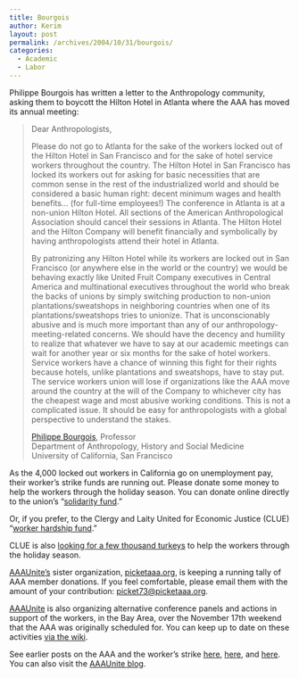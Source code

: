 ```yaml
---
title: Bourgois
author: Kerim
layout: post
permalink: /archives/2004/10/31/bourgois/
categories:
  - Academic
  - Labor
---
```

Philippe Bourgois has written a letter to the Anthropology community, asking them to boycott the Hilton Hotel in Atlanta where the AAA has moved its annual meeting:

> Dear Anthropologists,
> 
> Please do not go to Atlanta for the sake of the workers locked out of the Hilton Hotel in San Francisco and for the sake of hotel service workers throughout the country. The Hilton Hotel in San Francisco has locked its workers out for asking for basic necessities that are common sense in the rest of the industrialized world and should be considered a basic human right: decent minimum wages and health benefits&#8230; (for full-time employees!) The conference in Atlanta is at a non-union Hilton Hotel. All sections of the American Anthropological Association should cancel their sessions in Atlanta. The Hilton Hotel and the Hilton Company will benefit financially and symbolically by having anthropologists attend their hotel in Atlanta.
> 
> By patronizing any Hilton Hotel while its workers are locked out in San Francisco (or anywhere else in the world or the country) we would be behaving exactly like United Fruit Company executives in Central America and multinational executives throughout the world who break the backs of unions by simply switching production to non-union plantations/sweatshops in neighboring countries when one of its plantations/sweatshops tries to unionize. That is unconscionably abusive and is much more important than any of our anthropology-meeting-related concerns. We should have the decency and humility to realize that whatever we have to say at our academic meetings can wait for another year or six months for the sake of hotel workers. Service workers have a chance of winning this fight for their rights because hotels, unlike plantations and sweatshops, have to stay put. The service workers union will lose if organizations like the AAA move around the country at the will of the Company to whichever city has the cheapest wage and most abusive working conditions. This is not a complicated issue. It should be easy for anthropologists with a global perspective to understand the stakes.
> 
> <a href="http://www.dahsm.medschool.ucsf.edu/faculty/bios/bourgois_philippe.aspx" onclick="_gaq.push(['_trackEvent', 'outbound-article', 'http://www.dahsm.medschool.ucsf.edu/faculty/bios/bourgois_philippe.aspx', 'Philippe Bourgois']);" >Philippe Bourgois</a>, Professor  
> Department of Anthropology, History and Social Medicine  
> University of California, San Francisco 

As the 4,000 locked out workers in California go on unemployment pay, their worker&#8217;s strike funds are running out. Please donate some money to help the workers through the holiday season. You can donate online directly to the union&#8217;s &#8220;<a href="http://www.unitehere2.org/contribute.html" onclick="_gaq.push(['_trackEvent', 'outbound-article', 'http://www.unitehere2.org/contribute.html', 'solidarity fund']);" >solidarity fund</a>.&#8221;

Or, if you prefer, to the Clergy and Laity United for Economic Justice (CLUE) &#8220;<a href="https://secure.groundspring.org/dn/index.php?aid=2975" onclick="_gaq.push(['_trackEvent', 'outbound-article', 'https://secure.groundspring.org/dn/index.php?aid=2975', 'worker hardship fund']);" >worker hardship fund</a>.&#8221;

CLUE is also <a href="http://www.cluela.org/ec/takeaction.html#help_now" onclick="_gaq.push(['_trackEvent', 'outbound-article', 'http://www.cluela.org/ec/takeaction.html#help_now', 'looking for a few thousand turkeys']);" >looking for a few thousand turkeys</a> to help the workers through the holiday season.

<a href="http://aaaunite.blogspot.com/" onclick="_gaq.push(['_trackEvent', 'outbound-article', 'http://aaaunite.blogspot.com/', 'AAAUnite&#8217;s']);" >AAAUnite&#8217;s</a> sister organization, <a href="http://picketaaa.org" onclick="_gaq.push(['_trackEvent', 'outbound-article', 'http://picketaaa.org', 'picketaaa.org']);" >picketaaa.org</a>, is keeping a running tally of AAA member donations. If you feel comfortable, please email them with the amount of your contribution: <a href="mailto:picket73@picketaaa.org" onclick="_gaq.push(['_trackEvent','mailto','picket73@picketaaa.org']);" >picket73@picketaaa.org</a>.

<a href="http://aaaunite.blogspot.com/" onclick="_gaq.push(['_trackEvent', 'outbound-article', 'http://aaaunite.blogspot.com/', 'AAAUnite']);" >AAAUnite</a> is also organizing alternative conference panels and actions in support of the workers, in the Bay Area, over the November 17th weekend that the AAA was originally scheduled for. You can keep up to date on these activities <a href="http://wiki.oxus.net/aaaunite" onclick="_gaq.push(['_trackEvent', 'outbound-article', 'http://wiki.oxus.net/aaaunite', 'via the wiki']);" >via the wiki</a>.

See earlier posts on the AAA and the worker&#8217;s strike <a href="http://test.oxus.net/archives/2004/10/28/send-a-letter-on-behalf-of-unite/" onclick="_gaq.push(['_trackEvent', 'outbound-article', 'http://test.oxus.net/archives/2004/10/28/send-a-letter-on-behalf-of-unite/', 'here']);" >here</a>, <a href="http://test.oxus.net/archives/2004/10/26/unite-update/" onclick="_gaq.push(['_trackEvent', 'outbound-article', 'http://test.oxus.net/archives/2004/10/26/unite-update/', 'here']);" >here</a>, and <a href="http://test.oxus.net/archives/2004/10/23/unite/" onclick="_gaq.push(['_trackEvent', 'outbound-article', 'http://test.oxus.net/archives/2004/10/23/unite/', 'here']);" >here</a>. You can also visit the <a href="http://aaaunite.blogspot.com/" onclick="_gaq.push(['_trackEvent', 'outbound-article', 'http://aaaunite.blogspot.com/', 'AAAUnite blog']);" >AAAUnite blog</a>.

